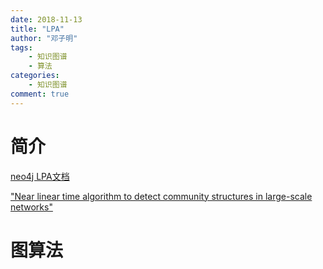 ```yaml
---
date: 2018-11-13
title: "LPA"
author: "邓子明"
tags:
    - 知识图谱
    - 算法
categories:
    - 知识图谱
comment: true
---
```



# 简介

[neo4j LPA文档](https://neo4j.com/docs/graph-algorithms/current/algorithms/label-propagation/)

["Near linear time algorithm to detect community structures in large-scale networks"](https://arxiv.org/pdf/0709.2938.pdf)


# 图算法
